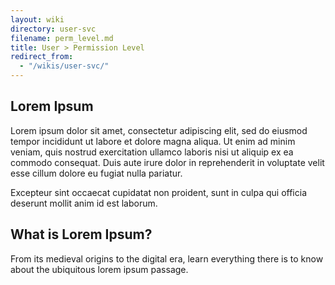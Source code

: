 ```yaml
---
layout: wiki
directory: user-svc
filename: perm_level.md
title: User > Permission Level
redirect_from:
  - "/wikis/user-svc/"
---
```


## Lorem Ipsum 
Lorem ipsum dolor sit amet, consectetur adipiscing elit, sed do eiusmod tempor 
incididunt ut labore et dolore magna aliqua. Ut enim ad minim veniam, quis nostrud 
exercitation ullamco laboris nisi ut aliquip ex ea commodo consequat. Duis aute irure 
dolor in reprehenderit in voluptate velit esse cillum dolore eu fugiat nulla pariatur. 

Excepteur sint occaecat cupidatat non proident, sunt in culpa qui officia deserunt mollit anim id est laborum.

## What is Lorem Ipsum?
From its medieval origins to the digital era, learn everything there is to know about the ubiquitous
lorem ipsum passage.